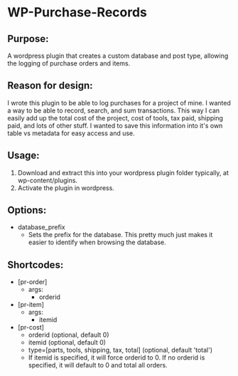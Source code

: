 # WP-Purchase-Records

## Purpose:
A wordpress plugin that creates a custom database and post type, allowing the logging of purchase orders and items.

## Reason for design:
I wrote this plugin to be able to log purchases for a project of mine. I wanted a way to be able to record, search, and sum transactions. This way I can easily add up the total cost of the project, cost of tools, tax paid, shipping paid, and lots of other stuff. I wanted to save this information into it's own table vs metadata for easy access and use.

## Usage:
1. Download and extract this into your wordpress plugin folder typically, at wp-content/plugins.
2. Activate the plugin in wordpress.

## Options:
- database_prefix
  - Sets the prefix for the database. This pretty much just makes it easier to identify when browsing the database.

## Shortcodes:
- [pr-order]
  - args:
    - orderid
- [pr-item]
  - args:
    - itemid
- [pr-cost]
  - orderid  (optional, default 0)
  - itemid  (optional, default 0)
  - type=[parts, tools, shipping, tax, total]  (optional, default 'total')
  - If itemid is specified, it will force orderid to 0. If no orderid is specified, it will default to 0 and total all orders.

